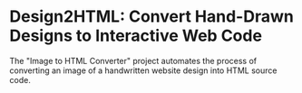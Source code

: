 # Design2HTML: Convert Hand-Drawn Designs to Interactive Web Code

The "Image to HTML Converter" project automates the process of converting an image of a handwritten website design into HTML source code.
